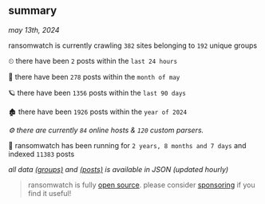 
## summary
_may 13th, 2024_

ransomwatch is currently crawling `382` sites belonging to `192` unique groups

⏲ there have been `2` posts within the `last 24 hours`

🦈 there have been `278` posts within the `month of may`

🪐 there have been `1356` posts within the `last 90 days`

🏚 there have been `1926` posts within the `year of 2024`

_⚙️ there are currently `84` online hosts & `120` custom parsers._

🦕 ransomwatch has been running for `2 years, 8 months and 7 days` and indexed `11383` posts

_all data  [(groups)](http://ransomwhat.telemetry.ltd/groups) and [(posts)](http://ransomwhat.telemetry.ltd/posts) is available in JSON (updated hourly)_

> ransomwatch is fully [open source](https://github.com/joshhighet/ransomwatch#ransomwatch--). please consider [sponsoring](https://github.com/sponsors/joshhighet) if you find it useful!
